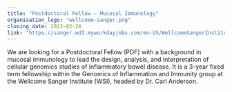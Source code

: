 ```yaml
---
title: "Postdoctoral Fellow — Mucosal Immunology"
organisation_logo: "wellcome-sanger.png"
closing_date: 2023-02-26
link: "https://sanger.wd3.myworkdayjobs.com/en-US/WellcomeSangerInstitute/job/Hinxton-Cambridgeshire/Postdoctoral-Fellow---Immunogenomics_JR100131"
---
```

We are looking for a Postdoctoral Fellow (PDF) with a background in mucosal immunology to lead the design, analysis, and interpretation of cellular genomics studies of inflammatory bowel disease. It is a 3-year fixed term fellowship within the Genomics of Inflammation and Immunity group at the Wellcome Sanger Institute (WSI), headed by Dr. Carl Anderson.
